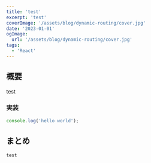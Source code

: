 ```yaml
---
title: 'test'
excerpt: 'test'
coverImage: '/assets/blog/dynamic-routing/cover.jpg'
date: '2023-01-01'
ogImage:
  url: '/assets/blog/dynamic-routing/cover.jpg'
tags:
  - 'React'
---
```


## 概要

test

### 実装

```js
console.log('hello world');
```

## まとめ

`test`
